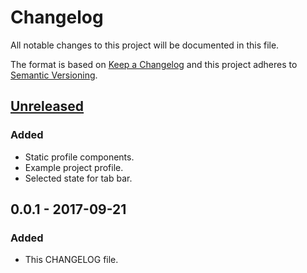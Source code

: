 # Changelog
All notable changes to this project will be documented in this file.

The format is based on [Keep a Changelog](http://keepachangelog.com/en/1.0.0/)
and this project adheres to [Semantic Versioning](http://semver.org/spec/v2.0.0.html).

## [Unreleased]
### Added
- Static profile components.
- Example project profile.
- Selected state for tab bar.

## 0.0.1 - 2017-09-21
### Added
- This CHANGELOG file.

[Unreleased]: https://github.com/bchrobot/StickyHeaderTabController/compare/v0.0.1...HEAD
[0.2.0]: https://github.com/bchrobot/StickyHeaderTabController/compare/v0.1.0...v0.2.0
